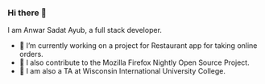 ### Hi there 👋

I am Anwar Sadat Ayub, a full stack developer.

- 🔭 I’m currently working on a project for Restaurant app for taking online orders.
- 🌱 I also contribute to the Mozilla Firefox Nightly Open Source Project.
- 🤵 I am also a TA at Wisconsin International University College.

<!--
**momokid/momokid** is a ✨ _special_ ✨ repository because its `README.md` (this file) appears on your GitHub profile.

Here are some ideas to get you started:

- 👯 I’m looking to collaborate on ...
- 🤔 I’m looking for help with ...
- 💬 Ask me about ...
- 📫 How to reach me: ...
- 😄 Pronouns: ...
- ⚡ Fun fact: ...
-->
